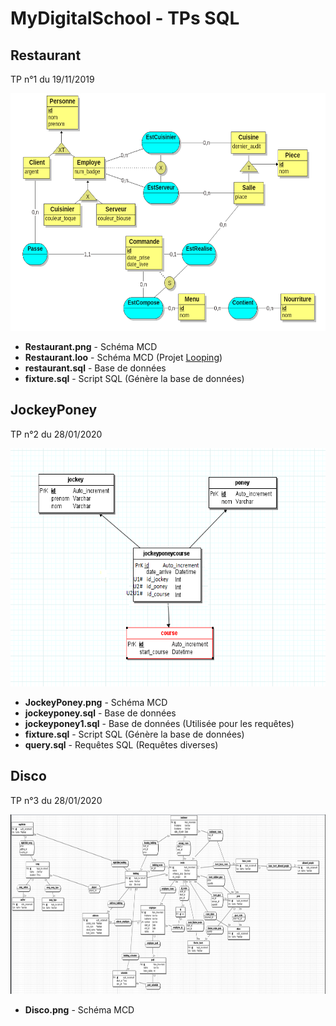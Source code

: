 # MyDigitalSchool - TPs SQL

## Restaurant

TP n°1 du 19/11/2019

<kbd><img width="620" height="380" src="Restaurant/Restaurant.png" /></kbd>

* **Restaurant.png** - Schéma MCD
* **Restaurant.loo** - Schéma MCD (Projet [Looping](https://www.looping-mcd.fr/))
* **restaurant.sql** - Base de données
* **fixture.sql** - Script SQL (Génère la base de données)

## JockeyPoney

TP n°2 du 28/01/2020

<kbd><img width="620" height="381" src="JockeyPoney/JockeyPoney.png" /></kbd>

* **JockeyPoney.png** - Schéma MCD
* **jockeyponey.sql** - Base de données
* **jockeyponey1.sql** - Base de données (Utilisée pour les requêtes)
* **fixture.sql** - Script SQL (Génère la base de données)
* **query.sql** - Requêtes SQL (Requêtes diverses)

## Disco

TP n°3 du 28/01/2020

<kbd><img width="840" height="287" src="Disco/Disco.png" /></kbd>

* **Disco.png** - Schéma MCD
